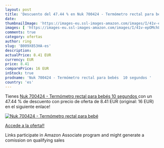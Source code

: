 ```yaml
---
layout: post
title: 'Descuento del 47.44 % en Nuk 700424 - Termómetro rectal para bebé'
date: 
thumbnailImage: 'https://images-eu.ssl-images-amazon.com/images/I/41v-epOMchL._SL200_.jpg'
images: [ 'https://images-eu.ssl-images-amazon.com/images/I/41v-epOMchL._SL200_.jpg' ]
comments: true
category: ofertas
author: ring
slug: 'B009X853HA-es'
description:
actualPrice: 8.41 EUR
currency: EUR
price: 8.41
comparePrice: 16 EUR
inStock: true
prodname: 'Nuk 700424 - Termómetro rectal para bebés  10 segundos '
country: 'es'
---
```


Tienes [Nuk 700424 - Termómetro rectal para bebés  10 segundos ](https://www.amazon.es/dp/B009X853HA/?tag=tolees-21) con un 47.44 % de descuento con precio de oferta de 8.41 EUR (original: 16 EUR) en el siguiente enlace!

[![Nuk 700424 - Termómetro rectal para bebé](https://images-eu.ssl-images-amazon.com/images/I/41v-epOMchL._SL200_.jpg)](https://www.amazon.es/dp/B009X853HA/?tag=tolees-21)

[Accede a la oferta!!](https://www.amazon.es/dp/B009X853HA/?tag=tolees-21)

Links participate in Amazon Associate program and might generate a comission on qualifying sales


